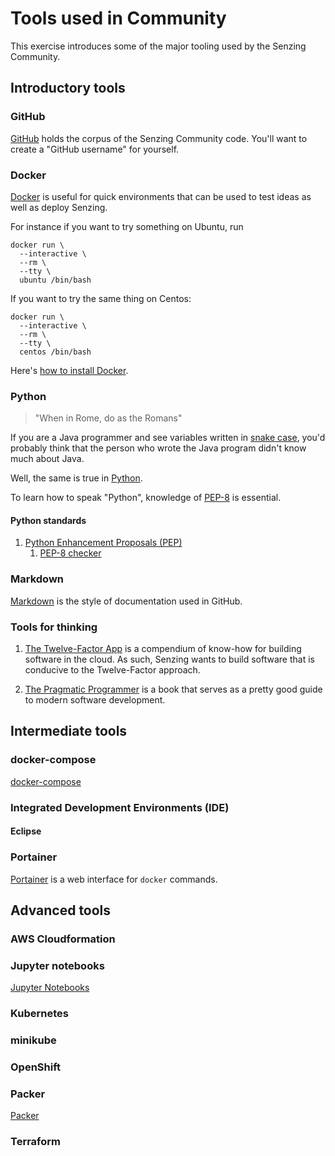 # Tools used in Community

This exercise introduces some of the major tooling used by the Senzing Community.

## Introductory tools

### GitHub

[GitHub](../../WHATIS/github.md)
holds the corpus of the Senzing Community code.
You'll want to create a "GitHub username" for yourself.

### Docker

[Docker](../../WHATIS/docker.md)
is useful for quick environments that can be used to test ideas
as well as deploy Senzing.

For instance if you want to try something on Ubuntu, run

```console
docker run \
  --interactive \
  --rm \
  --tty \
  ubuntu /bin/bash
```

If you want to try the same thing on Centos:

```console
docker run \
  --interactive \
  --rm \
  --tty \
  centos /bin/bash
```

Here's [how to install Docker](../../HOWTO/install-docker.md).

### Python

> "When in Rome, do as the Romans"

If you are a Java programmer and see variables written in
[snake case](https://en.wikipedia.org/wiki/Snake_case),
you'd probably think that the person who wrote the Java program
didn't know much about Java.

Well, the same is true in
[Python](../../WHATIS/python.md).

To learn how to speak "Python", knowledge of
[PEP-8](https://www.python.org/dev/peps/pep-0008/)
is essential.

#### Python standards

1. [Python Enhancement Proposals (PEP)](https://www.python.org/dev/peps/)
    1. [PEP-8 checker](http://pep8online.com/)

### Markdown

[Markdown](../../WHATIS/markdown.md)
is the style of documentation used in GitHub.

### Tools for thinking

1. [The Twelve-Factor App](https://12factor.net/) is a compendium of know-how for building software in the cloud.
   As such, Senzing wants to build software that is conducive to the Twelve-Factor approach.

1. [The Pragmatic Programmer](https://pragprog.com/titles/tpp20/the-pragmatic-programmer-20th-anniversary-edition/)
   is a book that serves as a pretty good guide to modern software development.

## Intermediate tools

### docker-compose

[docker-compose](../../WHATIS/docker-compose.md)

### Integrated Development Environments (IDE)

#### Eclipse

### Portainer

[Portainer](../../WHATIS/portainer.md) is a web interface for `docker` commands.

## Advanced tools

### AWS Cloudformation

### Jupyter notebooks

[Jupyter Notebooks](../../WHATIS/jupyter-notebook.md)

### Kubernetes

### minikube

### OpenShift

### Packer

[Packer](../../WHATIS/packer.md)

### Terraform

